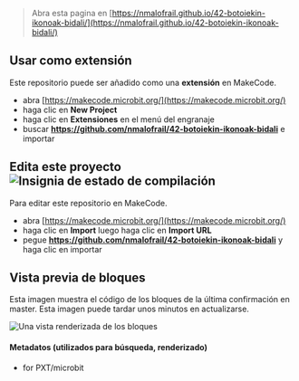 
> Abra esta pagina en [https://nmalofrail.github.io/42-botoiekin-ikonoak-bidali/](https://nmalofrail.github.io/42-botoiekin-ikonoak-bidali/)

## Usar como extensión

Este repositorio puede ser añadido como una **extensión** en MakeCode.

* abra [https://makecode.microbit.org/](https://makecode.microbit.org/)
* haga clic en **New Project**
* haga clic en **Extensiones** en el menú del engranaje
* buscar **https://github.com/nmalofrail/42-botoiekin-ikonoak-bidali** e importar

## Edita este proyecto ![Insignia de estado de compilación](https://github.com/nmalofrail/42-botoiekin-ikonoak-bidali/workflows/MakeCode/badge.svg)

Para editar este repositorio en MakeCode.

* abra [https://makecode.microbit.org/](https://makecode.microbit.org/)
* haga clic en **Import** luego haga clic en **Import URL**
* pegue **https://github.com/nmalofrail/42-botoiekin-ikonoak-bidali** y haga clic en importar

## Vista previa de bloques

Esta imagen muestra el código de los bloques de la última confirmación en master.
Esta imagen puede tardar unos minutos en actualizarse.

![Una vista renderizada de los bloques](https://github.com/nmalofrail/42-botoiekin-ikonoak-bidali/raw/master/.github/makecode/blocks.png)

#### Metadatos (utilizados para búsqueda, renderizado)

* for PXT/microbit
<script src="https://makecode.com/gh-pages-embed.js"></script><script>makeCodeRender("{{ site.makecode.home_url }}", "{{ site.github.owner_name }}/{{ site.github.repository_name }}");</script>
